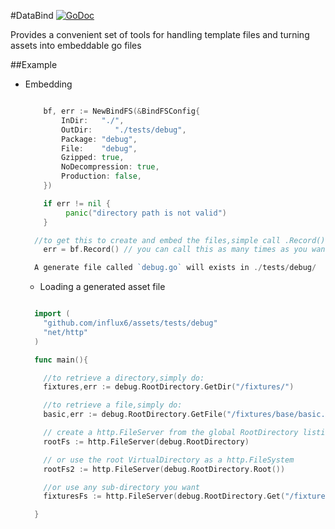 #DataBind
[![GoDoc](http://img.shields.io/badge/go-documentation-blue.svg?style=flat-square)](http://godoc.org/github.com/influx6/faux/binddata)

Provides a convenient set of tools for handling template files and turning assets into embeddable go files

##Example

  - Embedding

    ```go

    	bf, err := NewBindFS(&BindFSConfig{
    		InDir:   "./",
    		OutDir:     "./tests/debug",
    		Package: "debug",
    		File:    "debug",
    		Gzipped: true,
            NoDecompression: true,
            Production: false,
    	})

    	if err != nil {
             panic("directory path is not valid")
    	}

      //to get this to create and embed the files,simple call .Record()
    	err = bf.Record() // you can call this as many times as you want to update go file

      A generate file called `debug.go` will exists in ./tests/debug/


    ```

    - Loading a generated asset file

    ```go

      import (
        "github.com/influx6/assets/tests/debug"
        "net/http"
      )

      func main(){

        //to retrieve a directory,simply do:
        fixtures,err := debug.RootDirectory.GetDir("/fixtures/")

        //to retrieve a file,simply do:
        basic,err := debug.RootDirectory.GetFile("/fixtures/base/basic.tmpl")

        // create a http.FileServer from the global RootDirectory listing
        rootFs := http.FileServer(debug.RootDirectory)

        // or use the root VirtualDirectory as a http.FileSystem
        rootFs2 := http.FileServer(debug.RootDirectory.Root())

        //or use any sub-directory you want
        fixturesFs := http.FileServer(debug.RootDirectory.Get("/fixtures/"))

      }
    ```
